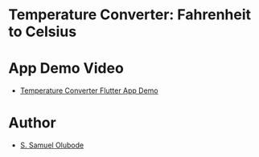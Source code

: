 # Temperature Converter: Fahrenheit to Celsius

# App Demo Video

- [Temperature Converter Flutter App Demo](https://www.loom.com/share/d4dec4f977564ba49d9f190156dee871?sid=eeba0aec-9573-4016-8d78-930fe791d5ad)

# Author

- [S. Samuel Olubode](https://github.com/SundayOlubode)
